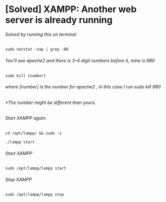 # [Solved] XAMPP: Another web server is already running


###### Solved by running this on terminal


`sudo netstat -nap | grep :80`

###### You’ll see apache2 and there is 3–4 digit numbers before it, mine is 980

`sudo kill [number]`
###### where [number] is the number for apache2 , in this case I run sudo kill 980

###### *The number might be different than yours.

###### Start XAMPP again.

`cd /opt/lampp/ && sudo -s`

`./lampp start`



###### Start XAMPP
`sudo /opt/lampp/lampp start`  

###### Stop XAMPP
`sudo /opt/lampp/lampp stop`

